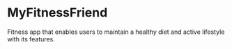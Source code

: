 # MyFitnessFriend
Fitness app that enables users to maintain a healthy diet and active lifestyle with its features.

